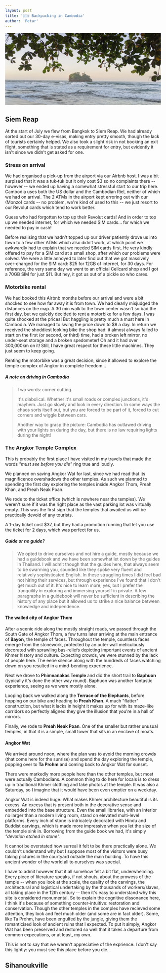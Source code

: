 ```yaml
---
layout: post
title: '🇰🇭 Backpacking in Cambodia'
author: 'Petar'
---
```


<img loading="lazy" src="/assets/images/costa-rica/cover.jpg" />
<br/>

## Siem Reap

At the start of July we flew from Bangkok to Siem Reap. We had already sorted out our 30-day e-visas, making entry pretty smooth, though the lack of tourists certainly helped. We also took a slight risk in not booking an exit flight, something that is stated as a requirement for entry, but evidently it isn't since we didn't get asked for one.

### Stress on arrival

We had organised a pick-up from the airport via our Airbnb host. I was a bit surpised that it was a tuk-tuk but it only cost $3 so no complaints there -- however -- we ended up having a somewhat stressful start to our trip here. Cambodia uses both the US dollar and the Cambodian Riel, neither of which we had on arrival. The 2 ATMs in the airport kept erroring out with our (Monzo) cards -- no problem, we're kind of used to this -- we just resort to our Revolut cards which tend to work better. 

Guess who had forgotten to top up their Revolut cards! And in order to top up we needed internet, for which we needed SIM cards... for which we needed to pay in cash!

Before realising that we hadn't topped up our driver patiently drove us into town to a few other ATMs which also didn't work, at which point we awkwardly had to explain that we needed SIM cards first. He very kindly offered to pay for a SIM card at a small shop, after which our problems were solved. We were a little annoyed to later find out that we got massively over-charged for the SIM card: $25 for 12GB of internet, for 30 days. For reference, the very same day we went to an official Cellcard shop and I got a 70GB SIM for just $11. But hey, it got us out of a pickle so who cares.

### Motorbike rental

We had booked this Airbnb months before our arrival and were a bit shocked to see how far away it is from town. We had clearly misjudged the distances on the map. A 30 min walk to the town center wasn't so bad the first day, but we quickly decided to rent a motorbike for a few days. I was quite shocked at the prices! But haggling is pretty much a must here in Cambodia. We managed to swing the price down to $8 a day. In return we received the shoddiest looking bike the shop had: it almost always failed to start on the first (or second, or third) time, had a broken left mirror, no under-seat storage and a broken spedometer! Oh and it had over 300,000km on it! Still, I have great respect for these little machines. They just seem to keep going.

Renting the motorbike was a great decision, since it allowed to explore the temple complex of Angkor in complete freedom...

##### A note on driving in Cambodia
> Two words: corner cutting.
>
> It's diabolical. Whether it's small roads or complex junctions, it's mayhem. Just go slowly and look in every direction. In some ways the chaos sorts itself out, but you are forced to be part of it, forced to cut corners and wiggle between cars. 
>
> Another way to grasp the picture: Cambodia has outlawed driving with your lights on during the day, but there is no law requiring lights during the night!

### The Angkor Temple Complex

This is probably the first place I have visited in my travels that made the words *"must see before you die"* ring true and loudly.

We planned on saving Angkor Wat for last, since we had read that its magnificence overshadows the other temples. As such we planned to spending the first day exploring the temples inside Angkor Thom, Preah Khan, and Preah Neak Poan.

We rode to the ticket office (which is nowhere near the temples). We weren't sure if it was the right place as the vast parking lot was virtually empty. This was the first sign that the temples that awaited us will be practically devoid of any tourists. 

A 1-day ticket cost $37, but they had a promotion running that let you use the ticket for 2 days, which was perfect for us.

##### Guide or no guide?
> We opted to drive ourselves and not hire a guide, mostly because we had a guidebook and we have been somewhat let down by the guides in Thailand. I will admit though that the guides here, that always seem to be swarming you, sounded like they spoke very fluent and relatively sophisticated English. In these struggling times I did feel bad not hiring their services, but through experience I've found that I don't get much out of it. It's nice to learn more, yes, but I prefer the tranquility in exploring and immersing yourself in private. A few paragraphs in a guidebook will never be sufficient in describing the history of any place but it allowed us to strike a nice balance between knowledge and independence.

#### The walled city of Angkor Thom

After a scenic ride along the mostly straight roads, we passed through the South Gate of Angkor Thom, a few turns later arriving at the main entrance of **Bayon**, the temple of faces. Throughout the temple, countless faces emerge from the stonework, protected by an outer wall meticulously decorated with sprawling bas-reliefs depicting important events of ancient Khmer history and culture. Expecting crowds, we were stunned by the lack of people here. The eerie silence along with the hundreds of faces watching down on you resulted in a mind-bending experience. 

Next we drove to **Phimeanakas Temple** and did the short trail to **Baphuon** (typically it's done the other way round). Baphuon was another fantastic experience, seeing as we were mostly alone.

Looping back we walked along the **Terrace of the Elephants**, before hopping on our bike and heading to **Preah Khan**. A much "flatter" construction, but what it lacks in height it makes up for with its maze-like corridors so perfectly aligned they give the illusion that you're in a hall of mirrors.

Finally, we rode to **Preah Neak Poan**. One of the smaller but rather unusual temples, in that it is a simple, small tower that sits in an enclave of moats.

#### Angkor Wat

We arrived around noon, where the plan was to avoid the morning crowds (that come here for the sunrise) and spend the day exploring the temple, popping over to **Ta Prohm** and coming back to Angkor Wat for sunset.

There were markedly more people here than the other temples, but most were actually Cambodians. A common thing to do here for locals is to dress up in traditional Khmer clothing and take photos at the temple. It was also a Saturday, so I imagine that it would have been even emptier on a weekday.

Angkor Wat is indeed huge. What makes Khmer architecture beautiful is its excess. An excess that is present both in the decorative sense and embedded into the base structure. Even the small libraries, with an interior no larger than a modern living room, stand on elevated multi-level platforms. Every inch of stone is intricately decorated with Hindu and Buddist carvings, which is made more impressive when you let the size of the temple sink in. Borrowing from the guide book we had, it's simply *"devotion etched in stone"*.

It cannot be overstated how surreal it felt to be there practically alone. We couldn't understand why but I suppose most of the visitors were busy taking pictures in the courtyard outside the main building. To have this ancient wonder of the world all to ourselves was special.

I have to admit however that it all somehow felt a bit flat, underwhelming. Every piece of literature speaks, if not shouts, about the prowess of the temple -- when you look at the scale, the quality of the carvings, the architectural and logistical undertaking by the thousands of workers/slaves, all taking place in the 12th century -- then it's easy to understand why this site is considered monumental. So to explain the cognitive dissonance here, I think it's because of something counter-intuitive: restoration and conservation. Though the other temples in the complex have recieved some attention, they look and feel much older (and some are in fact older). Some, like Ta Prohm, have been engulfed by the jungle, giving them the romanticised look of ancient ruins that I expected. To put it simply, Angkor Wat has been preserved and restored so well that it takes a departure from common expecations, or at least, my own.

This is not to say that we weren't appreciative of the exprience. I don't say this lightly: you must see this place before you die. 

## Sihanoukville

